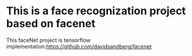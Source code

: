 # This is a face recognization project based on facenet
This faceNet project is tensorflow implementation:https://github.com/davidsandberg/facenet

